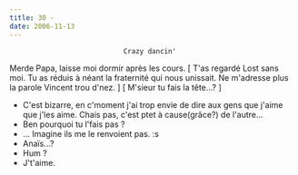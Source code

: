 ```yaml
---
title: 30 -
date: 2006-11-13
---
```





                                Crazy dancin'
Merde Papa, laisse moi dormir après les cours.
[ T'as regardé Lost sans moi. Tu as réduis à néant la fraternité qui nous unissait. Ne m'adresse plus la parole Vincent trou d'nez. ]
[ M'sieur tu fais la tête...? ]
- C'est bizarre, en c'moment j'ai trop envie de dire aux gens que j'aime que j'les aime. Chais pas, c'est ptet à cause(grâce?) de l'autre...
- Ben pourquoi tu l'fais pas ?
- ... Imagine ils me le renvoient pas. :s
- Anaïs...?
- Hum ?
- J't'aime.
            
